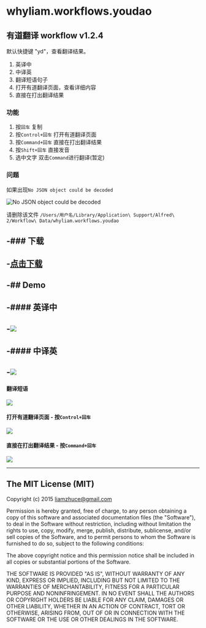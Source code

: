 # whyliam.workflows.youdao

## 有道翻译 workflow v1.2.4

默认快捷键 "yd"，查看翻译结果。

1. 英译中
2. 中译英
3. 翻译短语句子
4. 打开有道翻译页面，查看详细内容
5. 直接在打出翻译结果

### 功能

1. 按`回车` 复制
2. 按`Control+回车` 打开有道翻译页面
3. 按`Command+回车` 直接在打出翻译结果
4. 按`Shift+回车` 直接发音
5. 选中文字 双击`Command`进行翻译(暂定)

### 问题

如果出现`No JSON object could be decoded`

![No JSON object could be decoded](https://cloud.githubusercontent.com/assets/12092275/16805774/590a4064-4944-11e6-9b12-d8218024c032.png)

请删除该文件
`/Users/用户名/Library/Application\ Support/Alfred\ 2/Workflow\ Data/whyliam.workflows.youdao`

-### 下载
 -
 -[点击下载](https://github.com/liszd/whyliam.workflows.youdao/releases/download/1.2.4/whyliam.workflows.youdao.alfredworkflow)
 -
 -## Demo
 -
 -#### 英译中
 -
 -![](http://ww2.sinaimg.cn/large/48910e01gw1erucr05z85g213p0kbqhn.gif)
 -
 -#### 中译英
 -
 -![](http://ww2.sinaimg.cn/large/48910e01gw1erucrd5tnmg213p0kbk6q.gif)
 -
#### 翻译短语

![](http://ww2.sinaimg.cn/large/48910e01gw1erucrvb9a8g213p0kbqhn.gif)

#### 打开有道翻译页面 - 按`Control+回车`

![](http://ww4.sinaimg.cn/large/48910e01gw1erucsmvtkgg213l0kaqq2.gif)

#### 直接在打出翻译结果 - 按`Command+回车`

![](http://ww3.sinaimg.cn/large/48910e01gw1eructbvt9rg213p0jh0wi.gif)

---

## The MIT License (MIT)

Copyright (c) 2015 liamzhuce@gmail.com

Permission is hereby granted, free of charge, to any person obtaining a copy
of this software and associated documentation files (the "Software"), to deal
in the Software without restriction, including without limitation the rights
to use, copy, modify, merge, publish, distribute, sublicense, and/or sell
copies of the Software, and to permit persons to whom the Software is
furnished to do so, subject to the following conditions:

The above copyright notice and this permission notice shall be included in
all copies or substantial portions of the Software.

THE SOFTWARE IS PROVIDED "AS IS", WITHOUT WARRANTY OF ANY KIND, EXPRESS OR
IMPLIED, INCLUDING BUT NOT LIMITED TO THE WARRANTIES OF MERCHANTABILITY,
FITNESS FOR A PARTICULAR PURPOSE AND NONINFRINGEMENT. IN NO EVENT SHALL THE
AUTHORS OR COPYRIGHT HOLDERS BE LIABLE FOR ANY CLAIM, DAMAGES OR OTHER
LIABILITY, WHETHER IN AN ACTION OF CONTRACT, TORT OR OTHERWISE, ARISING FROM,
OUT OF OR IN CONNECTION WITH THE SOFTWARE OR THE USE OR OTHER DEALINGS IN
THE SOFTWARE.
